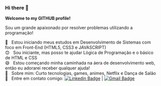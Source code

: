 ### Hi there 👋

**Welcome to my GITHUB profile!**

Sou um grande apaixonado por resolver problemas utilizando a programação!

 :rocket:  &nbsp; Estou iniciando meus estudos em Desenvolvimento de Sistemas com foco em Front-End (HTML5, CSS3 e JAVASCRIPT)
 <br/> :blush: &nbsp; Sou iniciante, mas posso te ajudar Lógica de Programação e o básico de HTML e CSS 
 <br/> 😄 &nbsp; Estou começando minha caminhada na áera de desenvolvimento web, então eu adorarei receber qualquer ajuda!
 <br/> 💬  &nbsp; Sobre mim: Curto tecnologias, games, animes, Netflix e Dança de Salão
<br/> :email: &nbsp; Entre em contato comigo: [![Linkedin Badge](https://img.shields.io/badge/-ErasmoBezerra-blue?style=flat-square&logo=Linkedin&logoColor=white&link=https://www.linkedin.com/in/erasmo-bezerra-6751121b1/)](https://www.linkedin.com/in/erasmo-bezerra-6751121b1/) 
| 
[![Gmail Badge](https://img.shields.io/badge/-erasmo.ads.tech@gmail.com-c14438?style=flat-square&logo=Gmail&logoColor=white&link=mailto:erasmo.ads.tech@gmail.com)](erasmo.ads.tech@gmail.com)




